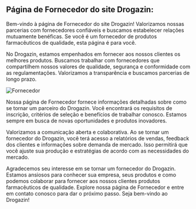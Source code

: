 ## Página de Fornecedor do site Drogazin:

Bem-vindo à página de Fornecedor do site Drogazin! Valorizamos nossas parcerias com fornecedores confiáveis e buscamos estabelecer relações mutuamente benéficas. Se você é um fornecedor de produtos farmacêuticos de qualidade, esta página é para você.

No Drogazin, estamos empenhados em fornecer aos nossos clientes os melhores produtos. Buscamos trabalhar com fornecedores que compartilhem nossos valores de qualidade, segurança e conformidade com as regulamentações. Valorizamos a transparência e buscamos parcerias de longo prazo.

![Fornecedor](https://github.com/shiinzinho/Repositorio-de-API-do-projeto-Drogazin/assets/140071474/8a10345a-ed3e-4cd5-a5a6-9b1a0e3917af)

Nossa página de Fornecedor fornece informações detalhadas sobre como se tornar um parceiro do Drogazin. Você encontrará os requisitos de inscrição, critérios de seleção e benefícios de trabalhar conosco. Estamos sempre em busca de novas oportunidades e produtos inovadores.

Valorizamos a comunicação aberta e colaborativa. Ao se tornar um fornecedor do Drogazin, você terá acesso a relatórios de vendas, feedback dos clientes e informações sobre demanda de mercado. Isso permitirá que você ajuste sua produção e estratégias de acordo com as necessidades do mercado.

Agradecemos seu interesse em se tornar um fornecedor do Drogazin. Estamos ansiosos para conhecer sua empresa, seus produtos e como podemos colaborar para fornecer aos nossos clientes produtos farmacêuticos de qualidade. Explore nossa página de Fornecedor e entre em contato conosco para dar o próximo passo. Seja bem-vindo ao Drogazin!